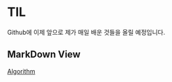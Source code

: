 
# TIL

Github에 이제 앞으로 제가 매일 배운 것들을 올릴 예정입니다.

## MarkDown View
[Algorithm](./Algorithm/README.md)

